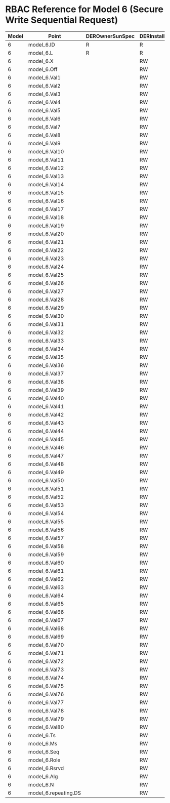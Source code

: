 # RBAC Reference for Model 6 (Secure Write Sequential Request)

| Model | Point | DEROwnerSunSpec | DERInstallerSunSpec | DERVendorSunSpec | ServiceProviderSunSpec | GridOperatorSunSpec |
|-------|-------|------------------|---------------------|------------------|------------------------|---------------------|
| 6 | model_6.ID | R | R | R | R | R |
| 6 | model_6.L | R | R | R | R | R |
| 6 | model_6.X |  | RW | RW |  |  |
| 6 | model_6.Off |  | RW | RW |  |  |
| 6 | model_6.Val1 |  | RW | RW |  |  |
| 6 | model_6.Val2 |  | RW | RW |  |  |
| 6 | model_6.Val3 |  | RW | RW |  |  |
| 6 | model_6.Val4 |  | RW | RW |  |  |
| 6 | model_6.Val5 |  | RW | RW |  |  |
| 6 | model_6.Val6 |  | RW | RW |  |  |
| 6 | model_6.Val7 |  | RW | RW |  |  |
| 6 | model_6.Val8 |  | RW | RW |  |  |
| 6 | model_6.Val9 |  | RW | RW |  |  |
| 6 | model_6.Val10 |  | RW | RW |  |  |
| 6 | model_6.Val11 |  | RW | RW |  |  |
| 6 | model_6.Val12 |  | RW | RW |  |  |
| 6 | model_6.Val13 |  | RW | RW |  |  |
| 6 | model_6.Val14 |  | RW | RW |  |  |
| 6 | model_6.Val15 |  | RW | RW |  |  |
| 6 | model_6.Val16 |  | RW | RW |  |  |
| 6 | model_6.Val17 |  | RW | RW |  |  |
| 6 | model_6.Val18 |  | RW | RW |  |  |
| 6 | model_6.Val19 |  | RW | RW |  |  |
| 6 | model_6.Val20 |  | RW | RW |  |  |
| 6 | model_6.Val21 |  | RW | RW |  |  |
| 6 | model_6.Val22 |  | RW | RW |  |  |
| 6 | model_6.Val23 |  | RW | RW |  |  |
| 6 | model_6.Val24 |  | RW | RW |  |  |
| 6 | model_6.Val25 |  | RW | RW |  |  |
| 6 | model_6.Val26 |  | RW | RW |  |  |
| 6 | model_6.Val27 |  | RW | RW |  |  |
| 6 | model_6.Val28 |  | RW | RW |  |  |
| 6 | model_6.Val29 |  | RW | RW |  |  |
| 6 | model_6.Val30 |  | RW | RW |  |  |
| 6 | model_6.Val31 |  | RW | RW |  |  |
| 6 | model_6.Val32 |  | RW | RW |  |  |
| 6 | model_6.Val33 |  | RW | RW |  |  |
| 6 | model_6.Val34 |  | RW | RW |  |  |
| 6 | model_6.Val35 |  | RW | RW |  |  |
| 6 | model_6.Val36 |  | RW | RW |  |  |
| 6 | model_6.Val37 |  | RW | RW |  |  |
| 6 | model_6.Val38 |  | RW | RW |  |  |
| 6 | model_6.Val39 |  | RW | RW |  |  |
| 6 | model_6.Val40 |  | RW | RW |  |  |
| 6 | model_6.Val41 |  | RW | RW |  |  |
| 6 | model_6.Val42 |  | RW | RW |  |  |
| 6 | model_6.Val43 |  | RW | RW |  |  |
| 6 | model_6.Val44 |  | RW | RW |  |  |
| 6 | model_6.Val45 |  | RW | RW |  |  |
| 6 | model_6.Val46 |  | RW | RW |  |  |
| 6 | model_6.Val47 |  | RW | RW |  |  |
| 6 | model_6.Val48 |  | RW | RW |  |  |
| 6 | model_6.Val49 |  | RW | RW |  |  |
| 6 | model_6.Val50 |  | RW | RW |  |  |
| 6 | model_6.Val51 |  | RW | RW |  |  |
| 6 | model_6.Val52 |  | RW | RW |  |  |
| 6 | model_6.Val53 |  | RW | RW |  |  |
| 6 | model_6.Val54 |  | RW | RW |  |  |
| 6 | model_6.Val55 |  | RW | RW |  |  |
| 6 | model_6.Val56 |  | RW | RW |  |  |
| 6 | model_6.Val57 |  | RW | RW |  |  |
| 6 | model_6.Val58 |  | RW | RW |  |  |
| 6 | model_6.Val59 |  | RW | RW |  |  |
| 6 | model_6.Val60 |  | RW | RW |  |  |
| 6 | model_6.Val61 |  | RW | RW |  |  |
| 6 | model_6.Val62 |  | RW | RW |  |  |
| 6 | model_6.Val63 |  | RW | RW |  |  |
| 6 | model_6.Val64 |  | RW | RW |  |  |
| 6 | model_6.Val65 |  | RW | RW |  |  |
| 6 | model_6.Val66 |  | RW | RW |  |  |
| 6 | model_6.Val67 |  | RW | RW |  |  |
| 6 | model_6.Val68 |  | RW | RW |  |  |
| 6 | model_6.Val69 |  | RW | RW |  |  |
| 6 | model_6.Val70 |  | RW | RW |  |  |
| 6 | model_6.Val71 |  | RW | RW |  |  |
| 6 | model_6.Val72 |  | RW | RW |  |  |
| 6 | model_6.Val73 |  | RW | RW |  |  |
| 6 | model_6.Val74 |  | RW | RW |  |  |
| 6 | model_6.Val75 |  | RW | RW |  |  |
| 6 | model_6.Val76 |  | RW | RW |  |  |
| 6 | model_6.Val77 |  | RW | RW |  |  |
| 6 | model_6.Val78 |  | RW | RW |  |  |
| 6 | model_6.Val79 |  | RW | RW |  |  |
| 6 | model_6.Val80 |  | RW | RW |  |  |
| 6 | model_6.Ts |  | RW | RW |  |  |
| 6 | model_6.Ms |  | RW | RW |  |  |
| 6 | model_6.Seq |  | RW | RW |  |  |
| 6 | model_6.Role |  | RW | RW |  |  |
| 6 | model_6.Rsrvd |  | RW | RW |  |  |
| 6 | model_6.Alg |  | RW | RW |  |  |
| 6 | model_6.N |  | RW | RW |  |  |
| 6 | model_6.repeating.DS |  | RW | RW |  |  |
